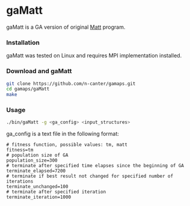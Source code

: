 # gaMatt

gaMatt is a GA version of original [Matt](http://matt.cs.tufts.edu/) program.

### Installation
gaMatt was tested on Linux and requires MPI implementation installed.

### Download and gaMatt
```bash
git clone https://github.com/n-canter/gamaps.git
cd gamaps/gaMatt
make
```

### Usage

```bash
./bin/gaMatt -g <ga_config> <input_structures>
```

ga_config is a text file in the following format:

```
# fitness function, possible values: tm, matt
fitness=tm
# population size of GA
population_size=300
# terminate after specified time elapses since the beginning of GA
terminate_elapsed=7200
# terminate if best result not changed for specified number of iterations
terminate_unchanged=100
# terminate after specified iteration
terminate_iteration=1000
```
